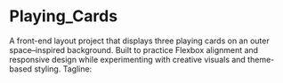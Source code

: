 # Playing_Cards
A front-end layout project that displays three playing cards on an outer space–inspired background. Built to practice Flexbox alignment and responsive design while experimenting with creative visuals and theme-based styling.  Tagline:
